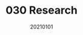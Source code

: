 ---
layout: post
comments: False
date: 20210101
title: 030 Research
topics: [[[000 Home]]]
status: in-progress
---